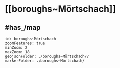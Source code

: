 # [[boroughs~Mörtschach]] 


## #has_/map  



```leaflet
id: boroughs~Mörtschach
zoomFeatures: true 
minZoom: 2 
maxZoom: 18
geojsonFolder: ./boroughs~Mörtschach//
markerFolder: ./boroughs~Mörtschach/
```

